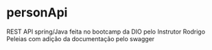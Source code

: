 # personApi
REST API spring/Java feita no bootcamp da DIO pelo Instrutor Rodrigo Peleias com adição da documentação pelo swagger

